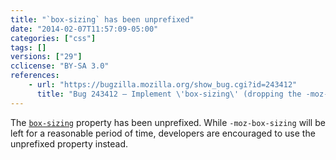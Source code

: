 ```yaml
---
title: "`box-sizing` has been unprefixed"
date: "2014-02-07T11:57:09-05:00"
categories: ["css"]
tags: []
versions: ["29"]
cclicense: "BY-SA 3.0"
references:
    - url: "https://bugzilla.mozilla.org/show_bug.cgi?id=243412"
      title: "Bug 243412 – Implement \'box-sizing\' (dropping the -moz- prefix)"
---
```

The [`box-sizing`](https://developer.mozilla.org/en-US/docs/Web/CSS/box-sizing) property has been unprefixed. While `-moz-box-sizing` will be left for a reasonable period of time, developers are encouraged to use the unprefixed property instead.
